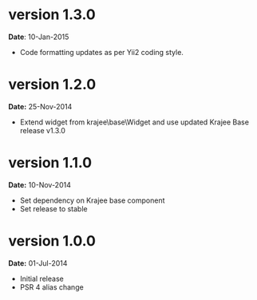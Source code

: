 version 1.3.0
=============
**Date**: 10-Jan-2015

- Code formatting updates as per Yii2 coding style.

version 1.2.0
=============
**Date:** 25-Nov-2014

- Extend widget from krajee\base\Widget and use updated Krajee Base release v1.3.0

version 1.1.0
=============
**Date:** 10-Nov-2014

- Set dependency on Krajee base component
- Set release to stable


version 1.0.0
=============
**Date:** 01-Jul-2014

- Initial release
- PSR 4 alias change